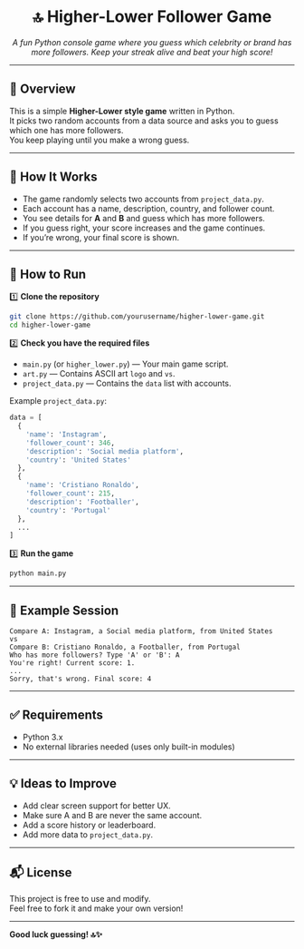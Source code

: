 
<div align="center">
  <h1>🔝 Higher-Lower Follower Game</h1>
</div>

<p align="center">
  <em>A fun Python console game where you guess which celebrity or brand has more followers. Keep your streak alive and beat your high score!</em>
</p>

---

## 📌 Overview

This is a simple **Higher-Lower style game** written in Python.  
It picks two random accounts from a data source and asks you to guess which one has more followers.  
You keep playing until you make a wrong guess.

---

## 🧩 How It Works

- The game randomly selects two accounts from `project_data.py`.
- Each account has a name, description, country, and follower count.
- You see details for **A** and **B** and guess which has more followers.
- If you guess right, your score increases and the game continues.
- If you’re wrong, your final score is shown.

---

## 🚀 How to Run

1️⃣ **Clone the repository**

```bash
git clone https://github.com/yourusername/higher-lower-game.git
cd higher-lower-game
```

2️⃣ **Check you have the required files**

- `main.py` (or `higher_lower.py`) — Your main game script.
- `art.py` — Contains ASCII art `logo` and `vs`.
- `project_data.py` — Contains the `data` list with accounts.

Example `project_data.py`:
```python
data = [
  {
    'name': 'Instagram',
    'follower_count': 346,
    'description': 'Social media platform',
    'country': 'United States'
  },
  {
    'name': 'Cristiano Ronaldo',
    'follower_count': 215,
    'description': 'Footballer',
    'country': 'Portugal'
  },
  ...
]
```

3️⃣ **Run the game**

```bash
python main.py
```

---

## 📄 Example Session

```
Compare A: Instagram, a Social media platform, from United States
vs
Compare B: Cristiano Ronaldo, a Footballer, from Portugal
Who has more followers? Type 'A' or 'B': A
You're right! Current score: 1.
...
Sorry, that's wrong. Final score: 4
```

---

## ✅ Requirements

- Python 3.x
- No external libraries needed (uses only built-in modules)

---

## 💡 Ideas to Improve

- Add clear screen support for better UX.
- Make sure A and B are never the same account.
- Add a score history or leaderboard.
- Add more data to `project_data.py`.

---

## 📬 License

This project is free to use and modify.  
Feel free to fork it and make your own version!

---

**Good luck guessing! 🔝✨**
